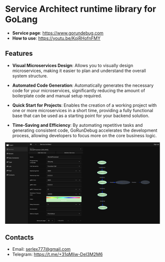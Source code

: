# Service Architect runtime library for GoLang

- **Service page**: https://www.gorundebug.com
- **How to use**:
https://youtu.be/KojRHofnFMY

## Features

- **Visual Microservices Design**: Allows you to visually design microservices, making it easier to plan and understand the overall system structure.

- **Automated Code Generation**: Automatically generates the necessary code for your microservices, significantly reducing the amount of boilerplate code and manual setup required.

- **Quick Start for Projects**: Enables the creation of a working project with one or more microservices in a short time, providing a fully functional base that can be used as a starting point for your backend solution.

- **Time-Saving and Efficiency**: By automating repetitive tasks and generating consistent code, GoRunDebug accelerates the development process, allowing developers to focus more on the core business logic.

![ScreenShot](screen.png)

## Contacts
- Email: serlex777@gmail.com
- Telegram: https://t.me/+31qMliw-DeI3M2M6


